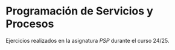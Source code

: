 # Programación de Servicios y Procesos
Ejercicios realizados en la asignatura *PSP* durante el curso 24/25.
